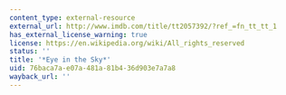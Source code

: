 ```yaml
---
content_type: external-resource
external_url: http://www.imdb.com/title/tt2057392/?ref_=fn_tt_tt_1
has_external_license_warning: true
license: https://en.wikipedia.org/wiki/All_rights_reserved
status: ''
title: '*Eye in the Sky*'
uid: 76baca7a-e07a-481a-81b4-36d903e7a7a8
wayback_url: ''
---
```

